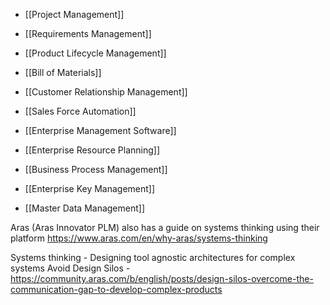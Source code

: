 - [[Project Management]]
- [[Requirements Management]]
- [[Product Lifecycle Management]]

- [[Bill of Materials]]
- [[Customer Relationship Management]]
- [[Sales Force Automation]]

- [[Enterprise Management Software]]
- [[Enterprise Resource Planning]]
- [[Business Process Management]]

- [[Enterprise Key Management]]
- [[Master Data Management]]

Aras (Aras Innovator PLM) also has a guide on systems thinking using their platform
https://www.aras.com/en/why-aras/systems-thinking

Systems thinking - Designing tool agnostic architectures for complex systems
Avoid Design Silos - https://community.aras.com/b/english/posts/design-silos-overcome-the-communication-gap-to-develop-complex-products